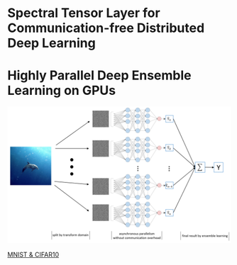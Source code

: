 # Spectral Tensor Layer for Communication-free Distributed Deep Learning
# Highly Parallel Deep Ensemble Learning on GPUs


![img.png](figs/img.png)



[MNIST & CIFAR10](./MNIST%20&%20CIFAR10)
